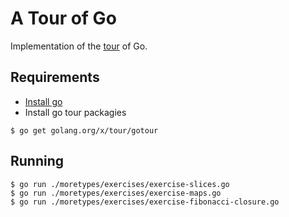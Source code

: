 # A Tour of Go

Implementation of the [tour](https://tour.golang.org) of Go.

## Requirements

- [Install go](https://golang.org/doc/install)
- Install go tour packagies

```
$ go get golang.org/x/tour/gotour
```

## Running

```
$ go run ./moretypes/exercises/exercise-slices.go
$ go run ./moretypes/exercises/exercise-maps.go
$ go run ./moretypes/exercises/exercise-fibonacci-closure.go
```
